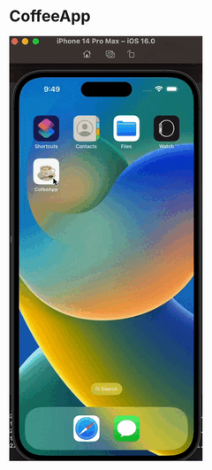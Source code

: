 # CoffeeApp

![mygif](https://github.com/nurbek0v/CoffeeApp---SwiftUI/blob/main/ReadmiFiles/Screen%20Recording%202022-11-07%20at%2021.49.34.gif)